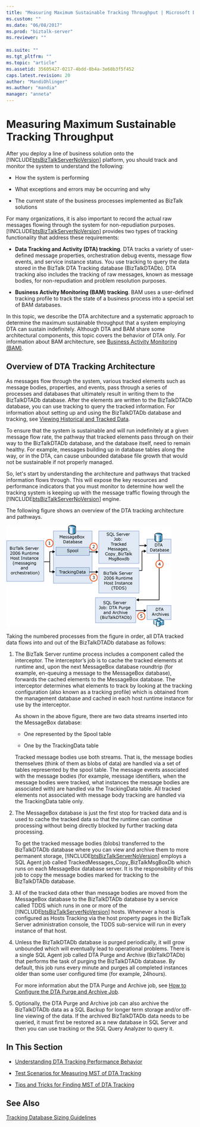 ```yaml
---
title: "Measuring Maximum Sustainable Tracking Throughput | Microsoft Docs"
ms.custom: ""
ms.date: "06/08/2017"
ms.prod: "biztalk-server"
ms.reviewer: ""

ms.suite: ""
ms.tgt_pltfrm: ""
ms.topic: "article"
ms.assetid: 35605427-0217-4bdd-8b4a-3e68b3f5f452
caps.latest.revision: 20
author: "MandiOhlinger"
ms.author: "mandia"
manager: "anneta"
---
```

# Measuring Maximum Sustainable Tracking Throughput
After you deploy a line of business solution onto the [!INCLUDE[btsBizTalkServerNoVersion](../includes/btsbiztalkservernoversion-md.md)] platform, you should track and monitor the system to understand the following:  
  
-   How the system is performing  
  
-   What exceptions and errors may be occurring and why  
  
-   The current state of the business processes implemented as BizTalk solutions  
  
 For many organizations, it is also important to record the actual raw messages flowing through the system for non-repudiation purposes. [!INCLUDE[btsBizTalkServerNoVersion](../includes/btsbiztalkservernoversion-md.md)] provides two types of tracking functionality that address these requirements:  
  
-   **Data Tracking and Activity (DTA) tracking**. DTA tracks a variety of user-defined message properties, orchestration debug events, message flow events, and service instance status. You use tracking to query the data stored in the BizTalk DTA Tracking database (BizTalkDTADb). DTA tracking also includes the tracking of raw messages, known as message bodies, for non-repudiation and problem resolution purposes.  
  
-   **Business Activity Monitoring (BAM) tracking**. BAM uses a user-defined tracking profile to track the state of a business process into a special set of BAM databases.  
  
 In this topic, we describe the DTA architecture and a systematic approach to determine the maximum sustainable throughput that a system employing DTA can sustain indefinitely. Although DTA and BAM share some architectural components, this topic covers the behavior of DTA only. For information about BAM architecture, see [Business Activity Monitoring (BAM)](../core/business-activity-monitoring-bam.md).  
  
## Overview of DTA Tracking Architecture  
 As messages flow through the system, various tracked elements such as message bodies, properties, and events, pass through a series of processes and databases that ultimately result in writing them to the BizTalkDTADb database. After the elements are written to the BizTalkDTADb database, you can use tracking to query the tracked information. For information about setting up and using the BizTalkDTADb database and tracking, see [Viewing Historical and Tracked Data](../core/viewing-historical-and-tracked-data.md).  
  
 To ensure that the system is sustainable and will run indefinitely at a given message flow rate, the pathway that tracked elements pass through on their way to the BizTalkDTADb database, and the database itself, need to remain healthy. For example, messages building up in database tables along the way, or in the DTA, can cause unbounded database file growth that would not be sustainable if not properly managed.  
  
 So, let's start by understanding the architecture and pathways that tracked information flows through. This will expose the key resources and performance indicators that you must monitor to determine how well the tracking system is keeping up with the message traffic flowing through the [!INCLUDE[btsBizTalkServerNoVersion](../includes/btsbiztalkservernoversion-md.md)] engine.  
  
 The following figure shows an overview of the DTA tracking architecture and pathways.  
  
 ![DTA tracking overview](../core/media/dtatrackingoverview.gif "DTATrackingOverview")  
  
 Taking the numbered processes from the figure in order, all DTA tracked data flows into and out of the BizTalkDTADb database as follows:  
  
1.  The BizTalk Server runtime process includes a component called the interceptor. The interceptor’s job is to cache the tracked elements at runtime and, upon the next MessageBox database roundtrip (for example, en-queuing a message to the MessageBox database), forwards the cached elements to the MessageBox database. The interceptor determines what elements to track by looking at the tracking configuration (also known as a tracking profile) which is obtained from the management database and cached in each host runtime instance for use by the interceptor.  
  
     As shown in the above figure, there are two data streams inserted into the MessageBox database:  
  
    -   One represented by the Spool table  
  
    -   One by the TrackingData table  
  
     Tracked message bodies use both streams. That is, the message bodies themselves (think of them as blobs of data) are handled via a set of tables represented by the spool table. The message events associated with the message bodies (for example, message identifiers, when the message bodies were tracked, what instances the message bodies are associated with) are handled via the TrackingData table. All tracked elements not associated with message body tracking are handled via the TrackingData table only.  
  
2.  The MessageBox database is just the first stop for tracked data and is used to cache the tracked data so that the runtime can continue processing without being directly blocked by further tracking data processing.  
  
     To get the tracked message bodies (blobs) transferred to the BizTalkDTADb database where you can view and archive them to more permanent storage, [!INCLUDE[btsBizTalkServerNoVersion](../includes/btsbiztalkservernoversion-md.md)] employs a SQL Agent job called TrackedMessages_Copy_BizTalkMsgBoxDb which runs on each MessageBox database server. It is the responsibility of this job to copy the message bodies marked for tracking to the BizTalkDTADb database.  
  
3.  All of the tracked data other than message bodies are moved from the MessageBox database to the BizTalkDTADb database by a service called TDDS which runs in one or more of the [!INCLUDE[btsBizTalkServerNoVersion](../includes/btsbiztalkservernoversion-md.md)] hosts. Whenever a host is configured as Hosts Tracking via the host property pages in the BizTalk Server administration console, the TDDS sub-service will run in every instance of that host.  
  
4.  Unless the BizTalkDTADb database is purged periodically, it will grow unbounded which will eventually lead to operational problems. There is a single SQL Agent job called DTA Purge and Archive (BizTalkDTADb) that performs the task of purging the BizTalkDTADb database. By default, this job runs every minute and purges all completed instances older than some user configured time (for example, 24hours).  
  
     For more information abut the DTA Purge and Archive job, see [How to Configure the DTA Purge and Archive Job](../core/how-to-configure-the-dta-purge-and-archive-job.md).  
  
5.  Optionally, the DTA Purge and Archive job can also archive the BizTalkDTADb data as a SQL Backup for longer term storage and/or off-line viewing of the data. If the archived BizTalkDTADb data needs to be queried, it must first be restored as a new database in SQL Server and then you can use tracking or the SQL Query Analyzer to query it.  
  
## In This Section  
  
-   [Understanding DTA Tracking Performance Behavior](../core/understanding-dta-tracking-performance-behavior.md)  
  
-   [Test Scenarios for Measuring MST of DTA Tracking](../core/test-scenarios-for-measuring-mst-of-dta-tracking.md)  
  
-   [Tips and Tricks for Finding MST of DTA Tracking](../core/tips-and-tricks-for-finding-mst-of-dta-tracking.md)  
  
## See Also  
 [Tracking Database Sizing Guidelines](../core/tracking-database-sizing-guidelines.md)